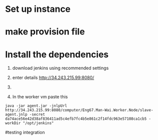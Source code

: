 # Set up instance

# make provision file

# Install the dependencies 

1) download jenkins using recommended settings

2) enter details http://34.243.215.99:8080/

4) 
3) In the worker vm paste this
``` 
java -jar agent.jar -jnlpUrl http://34.243.215.99:8080/computer/Eng67.Man-Wai.Worker.Node/slave-agent.jnlp -secret da74ace56e42d38af836411ad5c4efb7fc4b5e861c2f14fdc963e57108ca1cb5 -workDir "/opt/jenkins"
```
#testing integration
